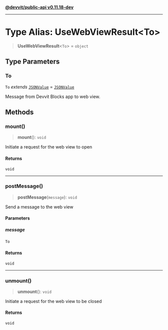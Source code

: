 [**@devvit/public-api v0.11.18-dev**](../README.md)

---

# Type Alias: UseWebViewResult\<To\>

> **UseWebViewResult**\<`To`\> = `object`

## Type Parameters

### To

`To` _extends_ [`JSONValue`](JSONValue.md) = [`JSONValue`](JSONValue.md)

Message from Devvit Blocks app to web view.

## Methods

<a id="mount"></a>

### mount()

> **mount**(): `void`

Initiate a request for the web view to open

#### Returns

`void`

---

<a id="postmessage"></a>

### postMessage()

> **postMessage**(`message`): `void`

Send a message to the web view

#### Parameters

##### message

`To`

#### Returns

`void`

---

<a id="unmount"></a>

### unmount()

> **unmount**(): `void`

Initiate a request for the web view to be closed

#### Returns

`void`
